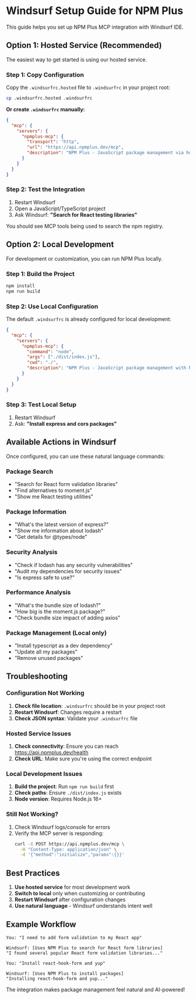 # Windsurf Setup Guide for NPM Plus

This guide helps you set up NPM Plus MCP integration with Windsurf IDE.

## Option 1: Hosted Service (Recommended)

The easiest way to get started is using our hosted service.

### Step 1: Copy Configuration

Copy the `.windsurfrc.hosted` file to `.windsurfrc` in your project root:

```bash
cp .windsurfrc.hosted .windsurfrc
```

**Or create `.windsurfrc` manually:**

```json
{
  "mcp": {
    "servers": {
      "npmplus-mcp": {
        "transport": "http",
        "url": "https://api.npmplus.dev/mcp",
        "description": "NPM Plus - JavaScript package management via hosted service"
      }
    }
  }
}
```

### Step 2: Test the Integration

1. Restart Windsurf
2. Open a JavaScript/TypeScript project
3. Ask Windsurf: **"Search for React testing libraries"**

You should see MCP tools being used to search the npm registry.

## Option 2: Local Development

For development or customization, you can run NPM Plus locally.

### Step 1: Build the Project

```bash
npm install
npm run build
```

### Step 2: Use Local Configuration

The default `.windsurfrc` is already configured for local development:

```json
{
  "mcp": {
    "servers": {
      "npmplus-mcp": {
        "command": "node",
        "args": ["./dist/index.js"],
        "cwd": "./",
        "description": "NPM Plus - JavaScript package management with NPM, Yarn, and pnpm support"
      }
    }
  }
}
```

### Step 3: Test Local Setup

1. Restart Windsurf
2. Ask: **"Install express and cors packages"**

## Available Actions in Windsurf

Once configured, you can use these natural language commands:

### Package Search
- "Search for React form validation libraries"
- "Find alternatives to moment.js"
- "Show me React testing utilities"

### Package Information
- "What's the latest version of express?"
- "Show me information about lodash"
- "Get details for @types/node"

### Security Analysis
- "Check if lodash has any security vulnerabilities"
- "Audit my dependencies for security issues"
- "Is express safe to use?"

### Performance Analysis
- "What's the bundle size of lodash?"
- "How big is the moment.js package?"
- "Check bundle size impact of adding axios"

### Package Management (Local only)
- "Install typescript as a dev dependency" 
- "Update all my packages"
- "Remove unused packages"

## Troubleshooting

### Configuration Not Working

1. **Check file location**: `.windsurfrc` should be in your project root
2. **Restart Windsurf**: Changes require a restart
3. **Check JSON syntax**: Validate your `.windsurfrc` file

### Hosted Service Issues

1. **Check connectivity**: Ensure you can reach https://api.npmplus.dev/health
2. **Check URL**: Make sure you're using the correct endpoint

### Local Development Issues

1. **Build the project**: Run `npm run build` first
2. **Check paths**: Ensure `./dist/index.js` exists
3. **Node version**: Requires Node.js 16+

### Still Not Working?

1. Check Windsurf logs/console for errors
2. Verify the MCP server is responding:
   ```bash
   curl -X POST https://api.npmplus.dev/mcp \
     -H "Content-Type: application/json" \
     -d '{"method":"initialize","params":{}}'
   ```

## Best Practices

1. **Use hosted service** for most development work
2. **Switch to local** only when customizing or contributing
3. **Restart Windsurf** after configuration changes
4. **Use natural language** - Windsurf understands intent well

## Example Workflow

```
You: "I need to add form validation to my React app"

Windsurf: [Uses NPM Plus to search for React form libraries]
"I found several popular React form validation libraries..."

You: "Install react-hook-form and yup"

Windsurf: [Uses NPM Plus to install packages]
"Installing react-hook-form and yup..."
```

The integration makes package management feel natural and AI-powered!